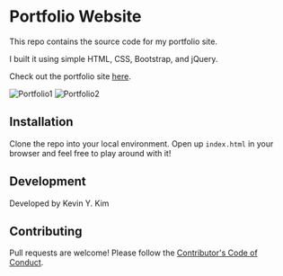 # Portfolio Website

This repo contains the source code for my portfolio site.

I built it using simple HTML, CSS, Bootstrap, and jQuery.

Check out the portfolio site [here](https://kevinyckim.com/).

![Portfolio1](kevink1.png)
![Portfolio2](kevink2.png)

## Installation

Clone the repo into your local environment.  Open up `index.html` in your browser and feel free to play around with it!

## Development

Developed by Kevin Y. Kim

## Contributing

Pull requests are welcome! Please follow the [Contributor's Code of Conduct](https://www.contributor-covenant.org/).
